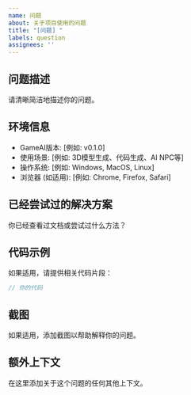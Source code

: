 ```yaml
---
name: 问题
about: 关于项目使用的问题
title: "[问题] "
labels: question
assignees: ''
---
```


## 问题描述
请清晰简洁地描述你的问题。

## 环境信息
- GameAI版本: [例如: v0.1.0]
- 使用场景: [例如: 3D模型生成、代码生成、AI NPC等]
- 操作系统: [例如: Windows, MacOS, Linux]
- 浏览器 (如适用): [例如: Chrome, Firefox, Safari]

## 已经尝试过的解决方案
你已经查看过文档或尝试过什么方法？

## 代码示例
如果适用，请提供相关代码片段：

```js
// 你的代码
```

## 截图
如果适用，添加截图以帮助解释你的问题。

## 额外上下文
在这里添加关于这个问题的任何其他上下文。 